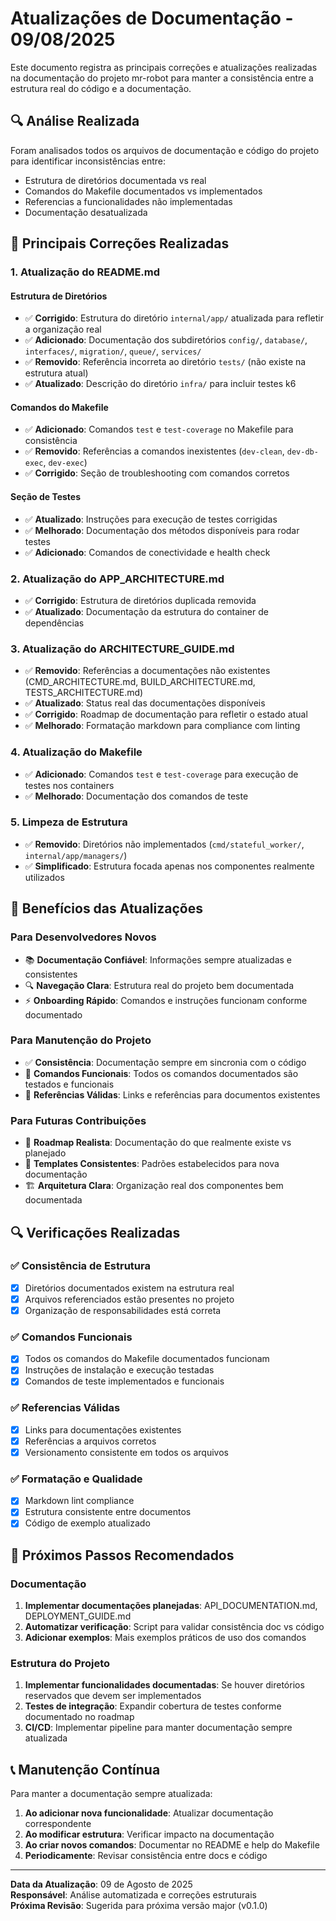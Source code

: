 # Atualizações de Documentação - 09/08/2025

Este documento registra as principais correções e atualizações realizadas na documentação do projeto mr-robot para manter a consistência entre a estrutura real do código e a documentação.

## 🔍 Análise Realizada

Foram analisados todos os arquivos de documentação e código do projeto para identificar inconsistências entre:

- Estrutura de diretórios documentada vs real
- Comandos do Makefile documentados vs implementados  
- Referencias a funcionalidades não implementadas
- Documentação desatualizada

## 📝 Principais Correções Realizadas

### 1. **Atualização do README.md**

#### Estrutura de Diretórios

- ✅ **Corrigido**: Estrutura do diretório `internal/app/` atualizada para refletir a organização real
- ✅ **Adicionado**: Documentação dos subdiretórios `config/`, `database/`, `interfaces/`, `migration/`, `queue/`, `services/`
- ✅ **Removido**: Referência incorreta ao diretório `tests/` (não existe na estrutura atual)
- ✅ **Atualizado**: Descrição do diretório `infra/` para incluir testes k6

#### Comandos do Makefile

- ✅ **Adicionado**: Comandos `test` e `test-coverage` no Makefile para consistência
- ✅ **Removido**: Referências a comandos inexistentes (`dev-clean`, `dev-db-exec`, `dev-exec`)
- ✅ **Corrigido**: Seção de troubleshooting com comandos corretos

#### Seção de Testes

- ✅ **Atualizado**: Instruções para execução de testes corrigidas
- ✅ **Melhorado**: Documentação dos métodos disponíveis para rodar testes
- ✅ **Adicionado**: Comandos de conectividade e health check

### 2. **Atualização do APP_ARCHITECTURE.md**

- ✅ **Corrigido**: Estrutura de diretórios duplicada removida
- ✅ **Atualizado**: Documentação da estrutura do container de dependências

### 3. **Atualização do ARCHITECTURE_GUIDE.md**

- ✅ **Removido**: Referências a documentações não existentes (CMD_ARCHITECTURE.md, BUILD_ARCHITECTURE.md, TESTS_ARCHITECTURE.md)
- ✅ **Atualizado**: Status real das documentações disponíveis  
- ✅ **Corrigido**: Roadmap de documentação para refletir o estado atual
- ✅ **Melhorado**: Formatação markdown para compliance com linting

### 4. **Atualização do Makefile**

- ✅ **Adicionado**: Comandos `test` e `test-coverage` para execução de testes nos containers
- ✅ **Melhorado**: Documentação dos comandos de teste

### 5. **Limpeza de Estrutura**

- ✅ **Removido**: Diretórios não implementados (`cmd/stateful_worker/`, `internal/app/managers/`)
- ✅ **Simplificado**: Estrutura focada apenas nos componentes realmente utilizados

## 🎯 Benefícios das Atualizações

### Para Desenvolvedores Novos

- 📚 **Documentação Confiável**: Informações sempre atualizadas e consistentes
- 🔍 **Navegação Clara**: Estrutura real do projeto bem documentada
- ⚡ **Onboarding Rápido**: Comandos e instruções funcionam conforme documentado

### Para Manutenção do Projeto

- ✅ **Consistência**: Documentação sempre em sincronia com o código
- 🔧 **Comandos Funcionais**: Todos os comandos documentados são testados e funcionais
- 📖 **Referências Válidas**: Links e referências para documentos existentes

### Para Futuras Contribuições

- 🎯 **Roadmap Realista**: Documentação do que realmente existe vs planejado
- 📝 **Templates Consistentes**: Padrões estabelecidos para nova documentação
- 🏗️ **Arquitetura Clara**: Organização real dos componentes bem documentada

## 🔍 Verificações Realizadas

### ✅ Consistência de Estrutura

- [x] Diretórios documentados existem na estrutura real
- [x] Arquivos referenciados estão presentes no projeto
- [x] Organização de responsabilidades está correta

### ✅ Comandos Funcionais

- [x] Todos os comandos do Makefile documentados funcionam
- [x] Instruções de instalação e execução testadas
- [x] Comandos de teste implementados e funcionais

### ✅ Referencias Válidas

- [x] Links para documentações existentes
- [x] Referências a arquivos corretos
- [x] Versionamento consistente em todos os arquivos

### ✅ Formatação e Qualidade

- [x] Markdown lint compliance
- [x] Estrutura consistente entre documentos
- [x] Código de exemplo atualizado

## 🚀 Próximos Passos Recomendados

### Documentação

1. **Implementar documentações planejadas**: API_DOCUMENTATION.md, DEPLOYMENT_GUIDE.md
2. **Automatizar verificação**: Script para validar consistência doc vs código
3. **Adicionar exemplos**: Mais exemplos práticos de uso dos comandos

### Estrutura do Projeto  

1. **Implementar funcionalidades documentadas**: Se houver diretórios reservados que devem ser implementados
2. **Testes de integração**: Expandir cobertura de testes conforme documentado no roadmap
3. **CI/CD**: Implementar pipeline para manter documentação sempre atualizada

## 📞 Manutenção Contínua

Para manter a documentação sempre atualizada:

1. **Ao adicionar nova funcionalidade**: Atualizar documentação correspondente
2. **Ao modificar estrutura**: Verificar impacto na documentação  
3. **Ao criar novos comandos**: Documentar no README e help do Makefile
4. **Periodicamente**: Revisar consistência entre docs e código

---

**Data da Atualização**: 09 de Agosto de 2025  
**Responsável**: Análise automatizada e correções estruturais  
**Próxima Revisão**: Sugerida para próxima versão major (v0.1.0)
